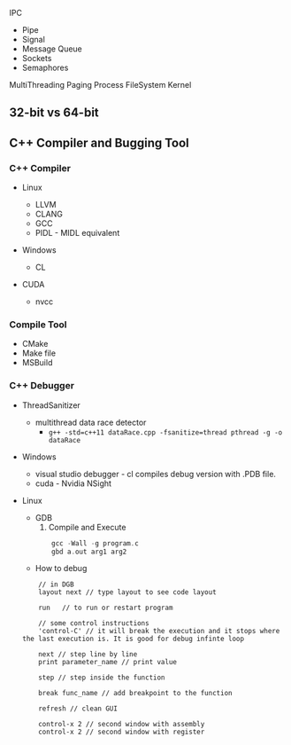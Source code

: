 
IPC
* Pipe
* Signal
* Message Queue
* Sockets
* Semaphores

MultiThreading
Paging
Process
FileSystem
Kernel

## 32-bit vs 64-bit

## C++ Compiler and Bugging Tool

### C++ Compiler 
* Linux
    * LLVM
    * CLANG
    * GCC
    * PIDL - MIDL equivalent
* Windows
    * CL

* CUDA
    * nvcc

### Compile Tool
* CMake
* Make file
* MSBuild

### C++ Debugger

* ThreadSanitizer
    * multithread data race detector
        * `g++ -std=c++11 dataRace.cpp -fsanitize=thread pthread -g -o dataRace`

* Windows
    * visual studio debugger - cl compiles debug version with .PDB file. 
    * cuda - Nvidia NSight
* Linux
    * GDB
        1. Compile and Execute
        ```cpp
            gcc -Wall -g program.c
            gbd a.out arg1 arg2
        ```
    * How to debug
    ```GDB
        // in DGB 
        layout next // type layout to see code layout

        run   // to run or restart program

        // some control instructions
        'control-C' // it will break the execution and it stops where the last execution is. It is good for debug infinte loop

        next // step line by line 
        print parameter_name // print value

        step // step inside the function

        break func_name // add breakpoint to the function

        refresh // clean GUI

        control-x 2 // second window with assembly
        control-x 2 // second window with register

    ```